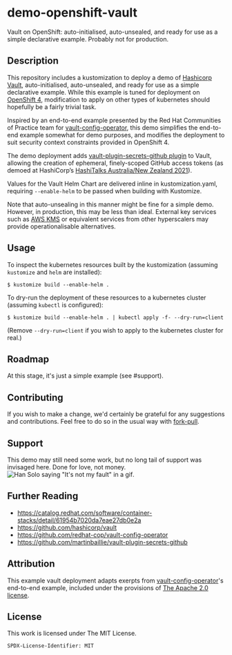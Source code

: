 # demo-openshift-vault

Vault on OpenShift: auto-initialised, auto-unsealed, and ready for use as a simple declarative example. Probably not for production.

## Description

This repository includes a kustomization to deploy a demo of [Hashicorp Vault](https://www.vaultproject.io/), auto-initialised, auto-unsealed, and ready for use as a simple declarative example. While this example is tuned for deployment on [OpenShift 4](https://www.redhat.com/en/technologies/cloud-computing/openshift), modification to apply on other types of kubernetes should hopefully be a fairly trivial task.

Inspired by an end-to-end example presented by the Red Hat Communities of Practice team for [vault-config-operator](https://github.com/redhat-cop/vault-config-operator), this demo simplifies the end-to-end example somewhat for demo purposes, and modifies the deployment to suit security context constraints provided in OpenShift 4.

The demo deployment adds [vault-plugin-secrets-github plugin](https://github.com/martinbaillie/vault-plugin-secrets-github) to Vault, allowing the creation of ephemeral, finely-scoped GitHub access tokens (as demoed at HashiCorp’s [HashiTalks Australia/New Zealand 2021](https://youtu.be/JuzBolDyGdg?t=17320)).

Values for the Vault Helm Chart are delivered inline in kustomization.yaml, requiring `--enable-helm` to be passed when building with Kustomize.

Note that auto-unsealing in this manner might be fine for a simple demo. However, in production, this may be less than ideal. External key services such as [AWS KMS](https://developer.hashicorp.com/vault/tutorials/auto-unseal/autounseal-aws-kms) or equivalent services from other hyperscalers may provide operationalisable alternatives.

## Usage

To inspect the kubernetes resources built by the kustomization (assuming `kustomize` and `helm` are installed):

```shell
$ kustomize build --enable-helm .
```

To dry-run the deployment of these resources to a kubernetes cluster (assuming `kubectl` is configured):

```shell
$ kustomize build --enable-helm . | kubectl apply -f- --dry-run=client
```

(Remove `--dry-run=client` if you wish to apply to the kubernetes cluster for real.)

## Roadmap

At this stage, it's just a simple example (see #support).

## Contributing

If you wish to make a change, we'd certainly be grateful for any suggestions and contributions. Feel free to do so in the usual way with [fork-pull](https://docs.github.com/en/pull-requests/collaborating-with-pull-requests/proposing-changes-to-your-work-with-pull-requests/creating-a-pull-request-from-a-fork).

## Support

This demo may still need some work, but no long tail of support was invisaged here. Done for love, not money.
![Han Solo saying "It's not my fault" in a gif](https://media.tenor.com/Fi_oI34mE8MAAAAC/hansolo-notmyfault.gif).

## Further Reading

  - https://catalog.redhat.com/software/container-stacks/detail/61954b7020da7eae27db0e2a
  - https://github.com/hashicorp/vault
  - https://github.com/redhat-cop/vault-config-operator
  - https://github.com/martinbaillie/vault-plugin-secrets-github

## Attribution

This example vault deployment adapts exerpts from [vault-config-operator](https://github.com/redhat-cop/vault-config-operator)'s end-to-end example, included under the provisions of [The Apache 2.0 license](https://github.com/redhat-cop/vault-config-operator/blob/main/LICENSE).

## License

This work is licensed under The MIT License.

`SPDX-License-Identifier: MIT`
